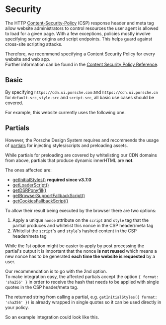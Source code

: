 # Security

The HTTP [Content-Security-Policy](https://developer.mozilla.org/en-US/docs/Web/HTTP/Headers/Content-Security-Policy)
(CSP) response header and meta tag allow website administrators to control resources the user agent is allowed to load
for a given page. With a few exceptions, policies mostly involve specifying server origins and script endpoints. This
helps guard against cross-site scripting attacks.

Therefore, we recommend specifying a Content Security Policy for every website and web app.  
Further information can be found in the [Content Security Policy Reference](https://content-security-policy.com).

## Basic

By specifying `https://cdn.ui.porsche.com` and `https://cdn.ui.porsche.cn` for `default-src`, `style-src` and
`script-src`, all basic use cases should be covered.

For example, this website currently uses the following one.

<Playground :showCodeEditor="false" :frameworkMarkup="[this.currentCSP]"></Playground>

## Partials

However, the Porsche Design System requires and recommends the usage of [partials](partials/introduction) for injecting
styles/scripts and preloading assets.

While partials for preloading are covered by whitelisting our CDN domains from above, partials that produce dynamic
innerHTML are **not**.

The ones affected are:

- [getInitialStyles()](partials/initial-styles) **required since v3.7.0**
- [getLoaderScript()](partials/loader-script)
- [getDSRPonyfill()](partials/dsr-ponyfill)
- [getBrowserSupportFallbackScript()](partials/browser-support-fallback-script)
- [getCookiesFallbackScript()](partials/cookies-fallback-script)

To allow their result being executed by the browser there are two options:

1. Apply a unique `nonce` attribute on the `script` and `style` tag that the partial produces and whitelist this nonce
   in the CSP header/meta tag
2. Whitelist the `script`'s and `style`'s hashed content in the CSP header/meta tag

While the 1st option might be easier to apply by post processing the partial's output it is important that the nonce
**is not reused** which means a new nonce has to be generated **each time the website is requested** by a user.

Our recommendation is to go with the 2nd option.  
To make integration easy, the affected partials accept the option `{ format: 'sha256' }` in order to receive the hash
that needs to be applied with single quotes in the CSP header/meta tag.

<Notification heading="Important note" state="success">
  The returned string from calling a partial, e.g. <code>getInitialStyles({ format: 'sha256' })</code> is already wrapped in single quotes so it can be used directly in your policy.
</Notification>

So an example integration could look like this.

<Playground :showCodeEditor="false" :frameworkMarkup="[this.integration]"></Playground>

<script lang="ts">
import Vue from 'vue';
import Component from 'vue-class-component';

@Component
export default class Code extends Vue {
  get currentCSP(): string {
    return document.head.querySelector('[http-equiv="Content-Security-Policy"]')?.outerHTML.replace(/content="|; /g, '$&\n  ').replace(/>$/, '\n$&') || 'CSP meta tag not found.';
  }

  get integration(): string {
    return `
const styleHashes = [
  getInitialStyles({ format: 'sha256' })
].join(' ');

const scriptHashes = [
  getBrowserSupportFallbackScript({ format: 'sha256' }),
  getCookiesFallbackScript({ format: 'sha256' })
].join(' ');

const cspContent = [
  \`default-src 'self' https://cdn.ui.porsche.com\`,
  \`style-src 'self' \${styleHashes}\`,
  \`script-src 'self' https://cdn.ui.porsche.com \${scriptHashes}\`,
  \`img-src 'self' https://cdn.ui.porsche.com data:image\` // data:image is needed for inline background images, e.g. used in checkbox-wrapper and radio-button-wrapper
].join('; ');

return (
  <>
    <head>
      <meta http-equiv="Content-Security-Policy" content={cspContent} />
      {getInitialStyles({ format: 'jsx' })}
    </head>
    <body>
      <div id="app"></div>

      {getBrowserSupportFallbackScript({ format: 'jsx' })}
      {getCookiesFallbackScript({ format: 'jsx' })}
    </body>
  </>
);`;
  }
}
</script>
